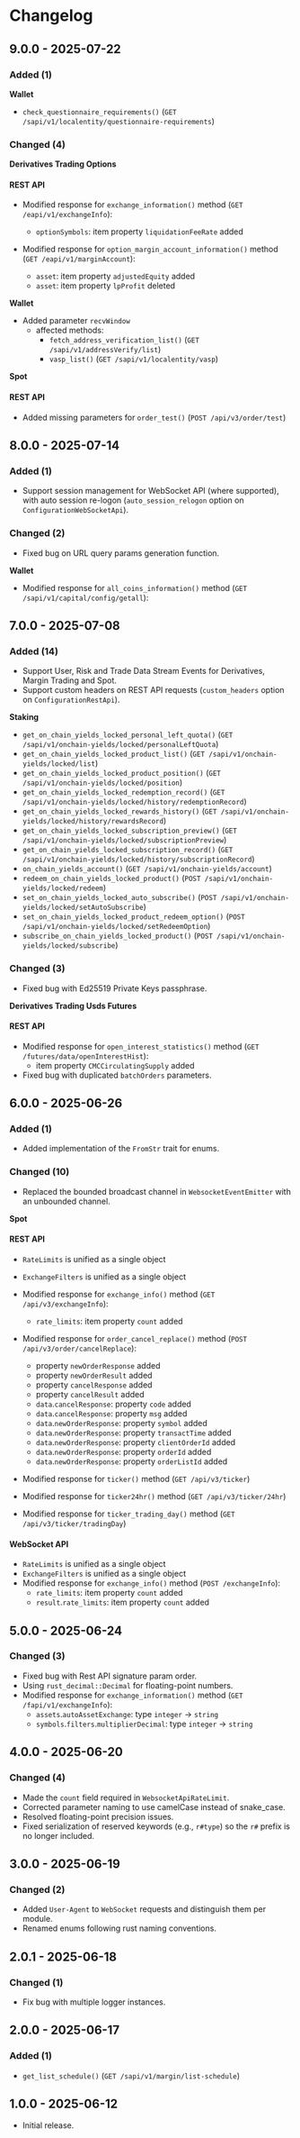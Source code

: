 # Changelog

## 9.0.0 - 2025-07-22

### Added (1)

**Wallet**

- `check_questionnaire_requirements()` (`GET /sapi/v1/localentity/questionnaire-requirements`)

### Changed (4)

**Derivatives Trading Options**

#### REST API

- Modified response for `exchange_information()` method (`GET /eapi/v1/exchangeInfo`):
  - `optionSymbols`: item property `liquidationFeeRate` added

- Modified response for `option_margin_account_information()` method (`GET /eapi/v1/marginAccount`):
  - `asset`: item property `adjustedEquity` added
  - `asset`: item property `lpProfit` deleted

**Wallet**

- Added parameter `recvWindow`
  - affected methods:
    - `fetch_address_verification_list()` (`GET /sapi/v1/addressVerify/list`)
    - `vasp_list()` (`GET /sapi/v1/localentity/vasp`)

**Spot**

#### REST API

- Added missing parameters for `order_test()` (`POST /api/v3/order/test`)

## 8.0.0 - 2025-07-14

### Added (1)

- Support session management for WebSocket API (where supported), with auto session re-logon (`auto_session_relogon` option on `ConfigurationWebSocketApi`).

### Changed (2)

- Fixed bug on URL query params generation function.

**Wallet**

- Modified response for `all_coins_information()` method (`GET /sapi/v1/capital/config/getall`):

## 7.0.0 - 2025-07-08

### Added (14)

- Support User, Risk and Trade Data Stream Events for Derivatives, Margin Trading and Spot.
- Support custom headers on REST API requests (`custom_headers` option on `ConfigurationRestApi`).

**Staking**

- `get_on_chain_yields_locked_personal_left_quota()` (`GET /sapi/v1/onchain-yields/locked/personalLeftQuota`)
- `get_on_chain_yields_locked_product_list()` (`GET /sapi/v1/onchain-yields/locked/list`)
- `get_on_chain_yields_locked_product_position()` (`GET /sapi/v1/onchain-yields/locked/position`)
- `get_on_chain_yields_locked_redemption_record()` (`GET /sapi/v1/onchain-yields/locked/history/redemptionRecord`)
- `get_on_chain_yields_locked_rewards_history()` (`GET /sapi/v1/onchain-yields/locked/history/rewardsRecord`)
- `get_on_chain_yields_locked_subscription_preview()` (`GET /sapi/v1/onchain-yields/locked/subscriptionPreview`)
- `get_on_chain_yields_locked_subscription_record()` (`GET /sapi/v1/onchain-yields/locked/history/subscriptionRecord`)
- `on_chain_yields_account()` (`GET /sapi/v1/onchain-yields/account`)
- `redeem_on_chain_yields_locked_product()` (`POST /sapi/v1/onchain-yields/locked/redeem`)
- `set_on_chain_yields_locked_auto_subscribe()` (`POST /sapi/v1/onchain-yields/locked/setAutoSubscribe`)
- `set_on_chain_yields_locked_product_redeem_option()` (`POST /sapi/v1/onchain-yields/locked/setRedeemOption`)
- `subscribe_on_chain_yields_locked_product()` (`POST /sapi/v1/onchain-yields/locked/subscribe`)

### Changed (3)

- Fixed bug with Ed25519 Private Keys passphrase.

**Derivatives Trading Usds Futures**

#### REST API

- Modified response for `open_interest_statistics()` method (`GET /futures/data/openInterestHist`):
  - item property `CMCCirculatingSupply` added
- Fixed bug with duplicated `batchOrders` parameters.

## 6.0.0 - 2025-06-26

### Added (1)

- Added implementation of the `FromStr` trait for enums.

### Changed (10)

- Replaced the bounded broadcast channel in `WebsocketEventEmitter` with an unbounded channel.

**Spot**

#### REST API

- `RateLimits` is unified as a single object
- `ExchangeFilters` is unified as a single object
- Modified response for `exchange_info()` method (`GET /api/v3/exchangeInfo`):
  - `rate_limits`: item property `count` added
- Modified response for `order_cancel_replace()` method (`POST /api/v3/order/cancelReplace`):
  - property `newOrderResponse` added
  - property `newOrderResult` added
  - property `cancelResponse` added
  - property `cancelResult` added
  - `data`.`cancelResponse`: property `code` added
  - `data`.`cancelResponse`: property `msg` added
  - `data`.`newOrderResponse`: property `symbol` added
  - `data`.`newOrderResponse`: property `transactTime` added
  - `data`.`newOrderResponse`: property `clientOrderId` added
  - `data`.`newOrderResponse`: property `orderId` added
  - `data`.`newOrderResponse`: property `orderListId` added

- Modified response for `ticker()` method (`GET /api/v3/ticker`)
- Modified response for `ticker24hr()` method (`GET /api/v3/ticker/24hr`)
- Modified response for `ticker_trading_day()` method (`GET /api/v3/ticker/tradingDay`)

#### WebSocket API

- `RateLimits` is unified as a single object
- `ExchangeFilters` is unified as a single object
- Modified response for `exchange_info()` method (`POST /exchangeInfo`):
  - `rate_limits`: item property `count` added
  - `result`.`rate_limits`: item property `count` added

## 5.0.0 - 2025-06-24

### Changed (3)

- Fixed bug with Rest API signature param order.
- Using `rust_decimal::Decimal` for floating-point numbers.
- Modified response for `exchange_information()` method (`GET /fapi/v1/exchangeInfo`):
  - `assets`.`autoAssetExchange`: type `integer` → `string`
  - `symbols`.`filters`.`multiplierDecimal`: type `integer` → `string`

## 4.0.0 - 2025-06-20

### Changed (4)

- Made the `count` field required in `WebsocketApiRateLimit`.
- Corrected parameter naming to use camelCase instead of snake_case.
- Resolved floating-point precision issues.
- Fixed serialization of reserved keywords (e.g., `r#type`) so the `r#` prefix is no longer included.

## 3.0.0 - 2025-06-19

### Changed (2)

- Added `User-Agent` to `WebSocket` requests and distinguish them per module.
- Renamed enums following rust naming conventions.

## 2.0.1 - 2025-06-18

### Changed (1)

- Fix bug with multiple logger instances.

## 2.0.0 - 2025-06-17

### Added (1)

- `get_list_schedule()` (`GET /sapi/v1/margin/list-schedule`)

## 1.0.0 - 2025-06-12

- Initial release.
